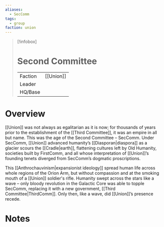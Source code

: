 ```yaml
---
aliases:
  - SecComm
tags:
  - group
faction: union
---
```

> [!infobox] 
> # Second Committee
> | | |
> | ---- | ---- |
> | Faction | [[Union]] |
> | Leader |  |
> | HQ/Base | |


# Overview
[[Union]] was not always as egalitarian as it is now; for thousands of years prior to the establishment of the [[Third Committee]], it was an empire in all but name. This was the age of the Second Committee – SecComm. Under SecComm, [[Union]] advanced humanity’s [[Diasporan|diaspora]] as a glacier scours the [[Cradle|earth]], flattening cultures left by Old Humanity, societies built by FirstComm, and all whose interpretation of [[Union]]’s founding tenets diverged from SecComm’s dogmatic proscriptions.

This [[Anthrochauvinism|expansionist ideology]] spread human life across whole regions of the Orion Arm, but without compassion and at the smoking mouth of a [[Union]] soldier's rifle. Humanity swept across the stars like a wave – only bloody revolution in the Galactic Core was able to topple SecComm, replacing it with a new government, [[Third Committee|ThirdComm]]. Only then, like a wave, did [[Union]]’s presence recede.

# Notes